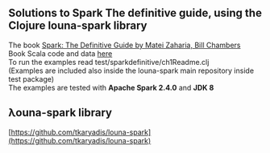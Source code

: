 ## Solutions to Spark The definitive guide, using the Clojure louna-spark library
The book [Spark: The Definitive Guide by Matei Zaharia, Bill Chambers](https://www.oreilly.com/library/view/spark-the-definitive/9781491912201/)  
Book Scala code and data [here](https://github.com/databricks/Spark-The-Definitive-Guide)  
To run the examples read test/sparkdefinitive/ch1Readme.clj  
(Examples are included also inside the louna-spark main repository inside test package)    
The examples are tested with **Apache Spark 2.4.0** and **JDK 8**  

## λouna-spark library
[https://github.com/tkaryadis/louna-spark](https://github.com/tkaryadis/louna-spark)  
